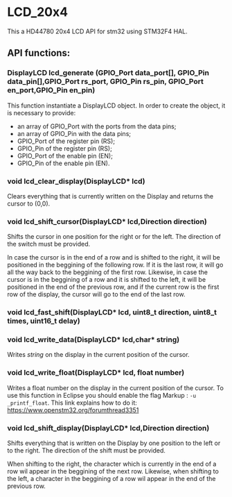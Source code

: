# LCD_20x4
This a HD44780 20x4 LCD API for stm32 using STM32F4 HAL.

## API functions:
### DisplayLCD lcd_generate (GPIO_Port data_port[], GPIO_Pin data_pin[],GPIO_Port rs_port, GPIO_Pin rs_pin, GPIO_Port en_port,GPIO_Pin en_pin)
This function instantiate a DisplayLCD object. In order to create the object, it is necessary to provide:
* an array of GPIO_Port with the ports from the data pins;
* an array of GPIO_Pin with the data pins;
* GPIO_Port of the register pin (RS);
* GPIO_Pin of the register pin (RS);
* GPIO_Port of the enable pin (EN);
* GPIO_Pin of the enable pin (EN).

### void lcd_clear_display(DisplayLCD* lcd)
Clears everything that is currently written on the Display and returns the cursor to (0,0).

### void lcd_shift_cursor(DisplayLCD* lcd,Direction direction)
Shifts the cursor in one position for the right or for the left. The direction of the switch must be provided. 

In case the cursor is in the end of a row and is shifted to the right, it will be positioned in the beggining of the following row. If it is the last row, it will go all the way back to the beggining of the first row. Likewise, in case the cursor is in the beggining of a row and it is shifted to the left, it will be positioned in the end of the previous row, and if the current row is the first row of the display, the cursor will go to the end of the last row.

### void lcd_fast_shift(DisplayLCD* lcd, uint8_t direction, uint8_t times, uint16_t delay)

### void lcd_write_data(DisplayLCD* lcd,char* string)
Writes *string* on the display in the current position of the cursor. 

### void lcd_write_float(DisplayLCD* lcd, float number)
Writes a float number on the display in the current position of the cursor. To use this function in Eclipse you should enable the flag Markup : `-u _printf_float`. This link explains how to do it: https://www.openstm32.org/forumthread3351

### void lcd_shift_display(DisplayLCD* lcd,Direction direction)
Shifts everything that is written on the Display by one position to the left or to the right. The direction of the shift must be provided. 

When shifting to the right, the character which is currently in the end of a row wil appear in the beggining of the next row. Likewise, when shifting to the left, a character in the beggining of a row wil appear in the end of the previous row.
